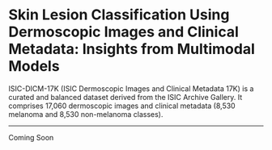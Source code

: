 # Skin Lesion Classification Using Dermoscopic Images and Clinical Metadata: Insights from Multimodal Models

ISIC-DICM-17K (ISIC Dermoscopic Images and Clinical Metadata 17K) is a curated and balanced dataset derived from the ISIC Archive Gallery. It comprises 17,060 dermoscopic images and clinical metadata (8,530 melanoma and 8,530 non-melanoma classes).

---
Coming Soon
